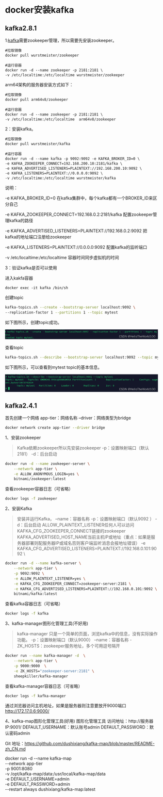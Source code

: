 # docker安装kafka

## kafka2.8.1

1:[kafka](https://so.csdn.net/so/search?q=kafka&spm=1001.2101.3001.7020)需要zookeeper管理，所以需要先安装zookeeper。 

```shell
#拉取镜像
docker pull wurstmeister/zookeeper
 
#运行容器
docker run -d --name zookeeper -p 2181:2181 \
-v /etc/localtime:/etc/localtime wurstmeister/zookeeper
```

arm64架构的服务器安装方式如下：

```shell
#拉取镜像
docker pull arm64v8/zookeeper
 
#运行容器
docker run -d --name zookeeper -p 2181:2181 \
-v /etc/localtime:/etc/localtime  arm64v8/zookeeper
```

2：安装kafka。

```shell
#拉取镜像
docker pull wurstmeister/kafka
 
#运行容器
docker run -d --name kafka -p 9092:9092 -e KAFKA_BROKER_ID=0 \
-e KAFKA_ZOOKEEPER_CONNECT=192.168.200.10:2181/kafka \
-e KAFKA_ADVERTISED_LISTENERS=PLAINTEXT://192.168.200.10:9092 \
-e KAFKA_LISTENERS=PLAINTEXT://0.0.0.0:9092 \
-v /etc/localtime:/etc/localtime wurstmeister/kafka
```

说明：

-e KAFKA_BROKER_ID=0  在kafka集群中，每个kafka都有一个BROKER_ID来区分自己

-e KAFKA_ZOOKEEPER_CONNECT=192.168.0.2:2181/kafka 配置zookeeper管理kafka的路径

-e KAFKA_ADVERTISED_LISTENERS=PLAINTEXT://192.168.0.2:9092  把kafka的地址端口注册给zookeeper

-e KAFKA_LISTENERS=PLAINTEXT://0.0.0.0:9092 配置kafka的监听端口

-v /etc/localtime:/etc/localtime 容器时间同步虚拟机的时间

3：验证kafka是否可以使用

进入kakfa容器

```shell
docker exec -it kafka /bin/sh
```

创建topic

```bash
kafka-topics.sh --create --bootstrap-server localhost:9092 \
--replication-factor 1 --partitions 1 --topic mytest
```

如下图所示，创建topic成功。

![img](image/4e2b3708e01f4edb8925e3cf433c48de.png)

查看topic

```bash
kafka-topics.sh --describe --bootstrap-server localhost:9092 --topic mytest
```

如下图所示，可以查看到mytest topic的基本信息。

![img](image/371cb0ce1c034b8880cf4ef6ea067fa1.png)

## kafka2.4.1

首先创建一个网络
app-tier：网络名称
–driver：网络类型为bridge

```bash
docker network create app-tier --driver bridge
```

1、安装zookeeper

>  Kafka依赖zookeeper所以先安装zookeeper
> -p：设置映射端口（默认2181）
> -d：后台启动

```bash
docker run -d --name zookeeper-server \
    --network app-tier \
    -e ALLOW_ANONYMOUS_LOGIN=yes \
    bitnami/zookeeper:latest
```


查看zookeeper容器日志（可省略）

```bash
docker logs -f zookeeper
```

2、安装Kafka

> 安装并运行Kafka，
> –name：容器名称
> -p：设置映射端口（默认9092 ）
> -d：后台启动
> ALLOW_PLAINTEXT_LISTENER任何人可以访问
> KAFKA_CFG_ZOOKEEPER_CONNECT链接的zookeeper
> KAFKA_ADVERTISED_HOST_NAME当前主机IP或地址（重点：如果是服务器部署则配服务器IP或域名否则客户端监听消息会报地址错误）
> -e KAFKA_CFG_ADVERTISED_LISTENERS=PLAINTEXT://192.168.0.101:9092 \

```bash
docker run -d --name kafka-server \
    --network app-tier \
    -p 9092:9092 \
    -e ALLOW_PLAINTEXT_LISTENER=yes \
    -e KAFKA_CFG_ZOOKEEPER_CONNECT=zookeeper-server:2181 \
    -e KAFKA_CFG_ADVERTISED_LISTENERS=PLAINTEXT://192.168.0.101:9092 \
    bitnami/kafka:latest
```


查看kafka容器日志（可省略）

```bash
docker logs -f kafka
```



3、kafka-manager图形化管理工具(不好用)

> kafka-manager 只是一个简单的页面，浏览kafka中的信息，没有实际操作功能。
> -p：设置映射端口（默认9000）
> –name：容器名称
> -ZK_HOSTS：zookeeper服务地址，多个可用逗号隔开

```bash
docker run --name kafka-manager -d  \
    --network app-tier \
	-p 9000:9000  \
	-e ZK_HOSTS="zookeeper-server:2181" \
	sheepkiller/kafka-manager
```


查看kafka-manager容器日志（可省略）

```bash
docker logs -f kafka-manager
```


通过浏览器访问主机地址，如果是服务器则注意要放开9000端口
http://172.17.0.6:9000/

4、kafka-map图形化管理工具(好用)
图形化管理工具
访问地址：http://服务器IP:9001/
DEFAULT_USERNAME：默认账号admin
DEFAULT_PASSWORD：默认密码admin

Git 地址：https://github.com/dushixiang/kafka-map/blob/master/README-zh_CN.md

docker run -d --name kafka-map \
    --network app-tier \
    -p 9001:8080 \
    -v /opt/kafka-map/data:/usr/local/kafka-map/data \
    -e DEFAULT_USERNAME=admin \
    -e DEFAULT_PASSWORD=admin \
    --restart always dushixiang/kafka-map:latest